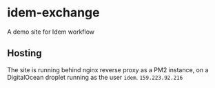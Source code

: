 # idem-exchange
A demo site for Idem workflow

## Hosting

The site is running behind nginx reverse proxy as a PM2 instance, on a DigitalOcean droplet running as the user `idem`.  `159.223.92.216`
